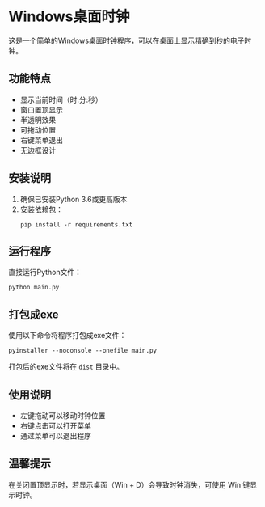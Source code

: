 # Windows桌面时钟

这是一个简单的Windows桌面时钟程序，可以在桌面上显示精确到秒的电子时钟。

## 功能特点

- 显示当前时间（时:分:秒）
- 窗口置顶显示
- 半透明效果
- 可拖动位置
- 右键菜单退出
- 无边框设计

## 安装说明

1. 确保已安装Python 3.6或更高版本
2. 安装依赖包：
   ```
   pip install -r requirements.txt
   ```

## 运行程序

直接运行Python文件：

```
python main.py
```

## 打包成exe

使用以下命令将程序打包成exe文件：

```
pyinstaller --noconsole --onefile main.py
```

打包后的exe文件将在 `dist` 目录中。

## 使用说明

- 左键拖动可以移动时钟位置
- 右键点击可以打开菜单
- 通过菜单可以退出程序

## 温馨提示

在关闭置顶显示时，若显示桌面（Win + D）会导致时钟消失，可使用 Win 键显示时钟。
